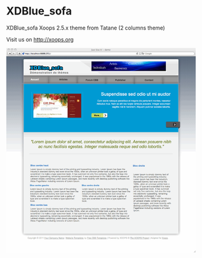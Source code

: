 # XDBlue_sofa
XDBlue_sofa Xoops 2.5.x theme from Tatane (2 columns theme)

Visit us on http://xoops.org
 
![Theme Preview](/shot.gif)
